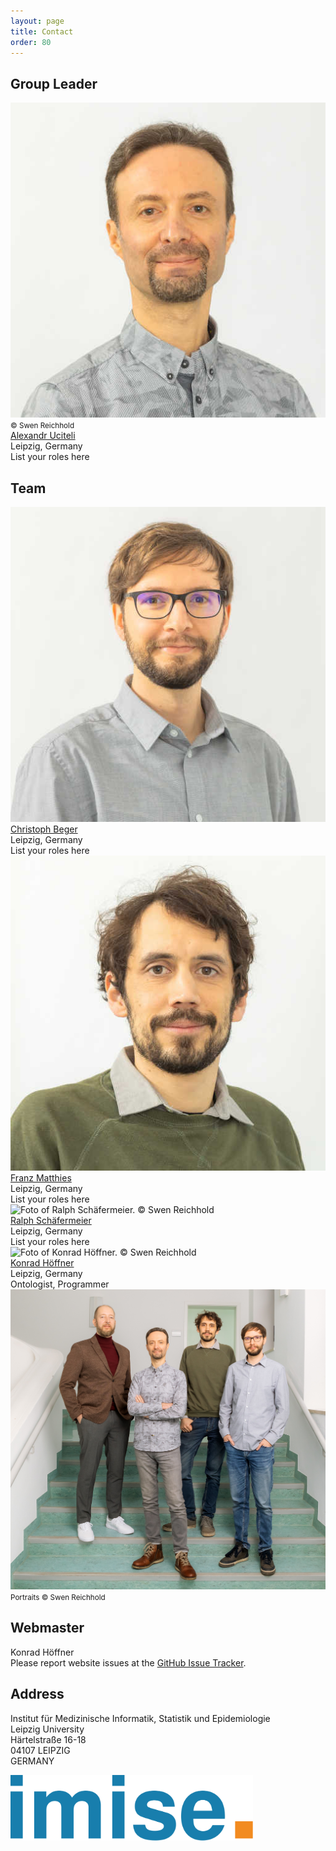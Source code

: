 ```yaml
---
layout: page
title: Contact
order: 80
---
```

<!--<img src="public/team.jpg" style="max-width:90%;margin:0 auto;" alt="TOP group photo">-->
## Group Leader
<div class="teamGrid">
<div class="portrait">
<img alt="Foto of Alexandr Uciteli. © Swen Reichhold" src="fotos/Uciteli_A.jpg">
<small class="copyright">&copy; Swen Reichhold</small>
</div>
<div class="inbox">
<a href="{{ site.links.alex}}">Alexandr Uciteli</a><br>
Leipzig, Germany<br>
List your roles here<br>
</div>
</div>

<!--  -->
## Team
<div class="teamGrid">
<div class="portrait">
    <img alt="Foto of Christoph Beger. © Swen Reichhold" src="fotos/Beger_C.jpg">
</div>
<div class="inbox">
<a href="{{ site.links.christoph }}">Christoph Beger</a><br>
Leipzig, Germany<br>
List your roles here<br>
</div>

<div class="portrait">
    <img alt="Foto of Franz Matthies. © Swen Reichhold" src="fotos/Matthies_F.jpg">
</div>
<div class="inbox">
<a href="{{ site.links.franz}}">Franz Matthies</a><br>
Leipzig, Germany<br>
List your roles here<br>
</div>

<div class="portrait">
    <img alt="Foto of Ralph Schäfermeier. © Swen Reichhold" src="fotos/Schäfermeier_R.jpg">
</div>
<div class="inbox">
<a href="{{ site.links.ralph}}">Ralph Schäfermeier</a><br>
Leipzig, Germany<br>
List your roles here<br>
</div>

<div class="portrait">
    <img alt="Foto of Konrad Höffner. © Swen Reichhold" src="fotos/Höffner_K.jpg">
</div>
<div class="inbox">
<a href="{{ site.links.konrad}}">Konrad Höffner</a><br>
Leipzig, Germany<br>
Ontologist, Programmer<br>
</div>

</div>
<div class="group-foto">
    <img alt="Gruppenfoto © Swen Reichhold" src="fotos/Alle.jpg">
    <small class="copyright">Portraits &copy; Swen Reichhold</small>
</div>

## Webmaster

Konrad Höffner<br>
Please report website issues at the <a href="https://github.com/Onto-Med/top.de/issues" target="_blank">GitHub Issue Tracker</a>.

## Address
Institut für Medizinische Informatik, Statistik und Epidemiologie<br>
Leipzig University<br>
Härtelstraße 16-18<br>
04107 LEIPZIG<br>
GERMANY

<a href="https://www.imise.uni-leipzig.de" target="_blank"><img src="public/imise-logo.svg" alt="IMISE Logo" style="height:7.5em;"/></a>
